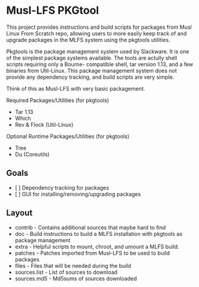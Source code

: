 # Musl-LFS PKGtool

This project provides instructions and build scripts for packages from Musl Linux From Scratch repo, allowing users to more easily keep track of and upgrade packages in the MLFS system using the pkgtools utilities.

Pkgtools is the package management system used by Slackware. It is one of the simplest package systems available. The tools are actully shell scripts requiring only a Bourne- compatible shell, tar version 1.13, and a few binaries from Util-Linux. This package management system does not provide any dependency tracking, and build scripts are very simple.

Think of this as Musl-LFS with very basic packagement.

Required Packages/Utilities (for pkgtools)

<ul>
 <li> Tar 1.13</li>
 <li> Which </li>
 <li> Rev & Flock (Util-Linux)</li>
</ul>

Optional Runtime Packages/Utilities (for pkgtools)
<ul>
 <li> Tree </li>
 <li> Du (Coreutils) </li>
</ul>

## Goals
<ul>
 <li> [ ] Dependency tracking for packages
 <li> [ ] GUI for installing/removing/upgrading packages
</ul>

## Layout

<ul>
 <li>contrib - Contains additional sources that maybe hard to find </li>
 <li>doc - Build instructions to build a MLFS installation with pkgtools as package management </li>
 <li>extra - Helpful scripts to mount, chroot, and umount a MLFS build.</li>
 <li>patches - Patches imported from Musl-LFS to be used to build packages </li>
 <li>files - Files that will be needed during the build </li>
 <li>sources.list - List of sources to download </li>
 <li>sources.md5 - Md5sums of sources downloaded </li>
</li>
